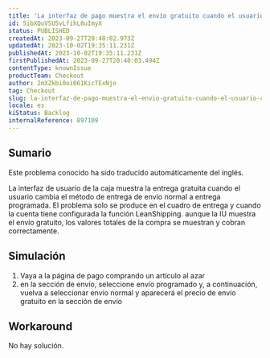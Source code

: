 ```yaml
---
title: 'La interfaz de pago muestra el envío gratuito cuando el usuario cambia las opciones de entrega.'
id: 5ibXQuVSU5vLfihL8uImyX
status: PUBLISHED
createdAt: 2023-09-27T20:40:02.973Z
updatedAt: 2023-10-02T19:35:11.231Z
publishedAt: 2023-10-02T19:35:11.231Z
firstPublishedAt: 2023-09-27T20:40:03.494Z
contentType: knownIssue
productTeam: Checkout
author: 2mXZkbi0oi061KicTExNjo
tag: Checkout
slug: la-interfaz-de-pago-muestra-el-envio-gratuito-cuando-el-usuario-cambia-las-opciones-de-entrega
locale: es
kiStatus: Backlog
internalReference: 897109
---
```


## Sumario

<div class="alert alert-info">
  <p>Este problema conocido ha sido traducido automáticamente del inglés.</p>
</div>


La interfaz de usuario de la caja muestra la entrega gratuita cuando el usuario cambia el método de entrega de envío normal a entrega programada. El problema solo se produce en el cuadro de entrega y cuando la cuenta tiene configurada la función LeanShipping. aunque la IU muestra el envío gratuito, los valores totales de la compra se muestran y cobran correctamente.


##

## Simulación



1. Vaya a la página de pago comprando un artículo al azar
2. en la sección de envío, seleccione envío programado y, a continuación, vuelva a seleccionar envío normal y aparecerá el precio de envío gratuito en la sección de envío



## Workaround


No hay solución.




